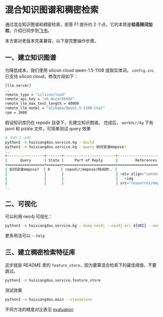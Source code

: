 # 混合知识图谱和稠密检索

通过混合知识图谱和稠密检索，拒答 F1 提升约 2 个点，它的本质是**给高频词加权**。介绍已同步到[飞书](https://aicarrier.feishu.cn/docx/F51pduYyMof8syxKe5RchiU1nIN)。

本方案对老版本完美兼容，以下是完整操作步骤。

## 一、建立知识图谱

为降低成本，我们使用 silicon cloud qwen-1.5-110B 提取实体词， `config.ini` 已支持 silicon cloud，修改片段如下：

```bash
[llm.server]
..
remote_type = "siliconcloud"
remote_api_key = "sk-ducerXXXXX"
remote_llm_max_text_length = 40000
remote_llm_model = "alibaba/Qwen1.5-110B-Chat"
rpm = 1000
```

假设知识库仍在 repodir 目录下，先建立知识图谱。
完成后， `workdir/kg` 下有 jsonl 和 pickle 文件，可简单测试 query 效果

```bash
# 大约 2 小时
python3 -m huixiangdou.service.kg --build
python3 -m huixiangdou.service.kg --query 如何安装mmpose?
..
+-----------------+-------+------------------------+---------------------------+
|      Query      | State |     Part of Reply      |        References         |
+=================+=======+========================+===========================+
| 如何安装mmpose?  | 0     | repodir/mmpose/READM.. |                           |
|                 |       |                        | <div align="center">      |
|                 |       |                        |   <img                    |
|                 |       |                        | src="resources/mmpose-    |
..
```

## 二、可视化

可以利用 neo4j 可视化：

```bash
python3 -m huixiangdou.service.kg --dump-neo4j --neo4j-uri ${URI} --neo4j-user ${USER} --neo4j-passwd ${PWD}
```

更多用法可以 `--help`

## 三、建立稠密检索特征库

这步就是 README 里的 `feature_store`，因为要算混合检索下的最佳阈值，不要跳过。

```bash
python3 -m huixiangdou.service.feature_store
```

测试效果

```bash
python3 -m huixiangdou.main --standalone
```

不同方法的精度对比表见 [evaluation](../evaluation/README_zh.md)
